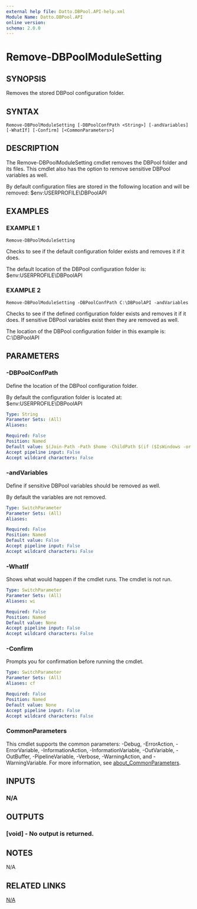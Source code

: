 ```yaml
---
external help file: Datto.DBPool.API-help.xml
Module Name: Datto.DBPool.API
online version:
schema: 2.0.0
---
```


# Remove-DBPoolModuleSetting

## SYNOPSIS
Removes the stored DBPool configuration folder.

## SYNTAX

```
Remove-DBPoolModuleSetting [-DBPoolConfPath <String>] [-andVariables] [-WhatIf] [-Confirm] [<CommonParameters>]
```

## DESCRIPTION
The Remove-DBPoolModuleSetting cmdlet removes the DBPool folder and its files.
This cmdlet also has the option to remove sensitive DBPool variables as well.

By default configuration files are stored in the following location and will be removed:
    $env:USERPROFILE\DBPoolAPI

## EXAMPLES

### EXAMPLE 1
```
Remove-DBPoolModuleSetting
```

Checks to see if the default configuration folder exists and removes it if it does.

The default location of the DBPool configuration folder is:
    $env:USERPROFILE\DBPoolAPI

### EXAMPLE 2
```
Remove-DBPoolModuleSetting -DBPoolConfPath C:\DBPoolAPI -andVariables
```

Checks to see if the defined configuration folder exists and removes it if it does.
If sensitive DBPool variables exist then they are removed as well.

The location of the DBPool configuration folder in this example is:
    C:\DBPoolAPI

## PARAMETERS

### -DBPoolConfPath
Define the location of the DBPool configuration folder.

By default the configuration folder is located at:
    $env:USERPROFILE\DBPoolAPI

```yaml
Type: String
Parameter Sets: (All)
Aliases:

Required: False
Position: Named
Default value: $(Join-Path -Path $home -ChildPath $(if ($IsWindows -or $PSEdition -eq 'Desktop'){"DBPoolAPI"}else{".DBPoolAPI"}) )
Accept pipeline input: False
Accept wildcard characters: False
```

### -andVariables
Define if sensitive DBPool variables should be removed as well.

By default the variables are not removed.

```yaml
Type: SwitchParameter
Parameter Sets: (All)
Aliases:

Required: False
Position: Named
Default value: False
Accept pipeline input: False
Accept wildcard characters: False
```

### -WhatIf
Shows what would happen if the cmdlet runs.
The cmdlet is not run.

```yaml
Type: SwitchParameter
Parameter Sets: (All)
Aliases: wi

Required: False
Position: Named
Default value: None
Accept pipeline input: False
Accept wildcard characters: False
```

### -Confirm
Prompts you for confirmation before running the cmdlet.

```yaml
Type: SwitchParameter
Parameter Sets: (All)
Aliases: cf

Required: False
Position: Named
Default value: None
Accept pipeline input: False
Accept wildcard characters: False
```

### CommonParameters
This cmdlet supports the common parameters: -Debug, -ErrorAction, -ErrorVariable, -InformationAction, -InformationVariable, -OutVariable, -OutBuffer, -PipelineVariable, -Verbose, -WarningAction, and -WarningVariable. For more information, see [about_CommonParameters](http://go.microsoft.com/fwlink/?LinkID=113216).

## INPUTS

### N/A
## OUTPUTS

### [void] - No output is returned.
## NOTES
N/A

## RELATED LINKS

[N/A]()

